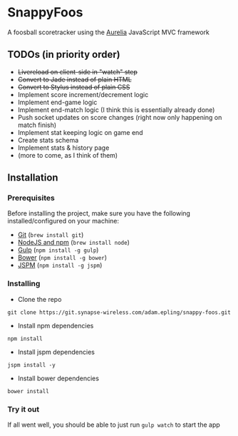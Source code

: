 # SnappyFoos
A foosball scoretracker using the [Aurelia](http://aurelia.io) JavaScript MVC framework

## TODOs (in priority order)
* ~~Livereload on client-side in "watch" step~~
* ~~Convert to Jade instead of plain HTML~~
* ~~Convert to Stylus instead of plain CSS~~
* Implement score increment/decrement logic
* Implement end-game logic
* Implement end-match logic (I think this is essentially already done)
* Push socket updates on score changes (right now only happening on match finish)
* Implement stat keeping logic on game end
* Create stats schema
* Implement stats & history page
* (more to come, as I think of them)

## Installation

### Prerequisites
Before installing the project, make sure you have the following installed/configured on your machine:

* [Git](http://git-scm.com/book/en/Getting-Started-Installing-Git) (`brew install git`)
* [NodeJS and npm](http://nodejs.org/) (`brew install node`)
* [Gulp](http://gulpjs.com) (`npm install -g gulp`)
* [Bower](http://bower.io) (`npm install -g bower`)
* [JSPM](http://jspm.io) (`npm install -g jspm`)

### Installing
* Clone the repo

```
git clone https://git.synapse-wireless.com/adam.epling/snappy-foos.git
```

* Install npm dependencies

```
npm install
```

* Install jspm dependencies

```
jspm install -y
```
* Install bower dependencies

```
bower install
```

### Try it out
If all went well, you should be able to just run `gulp watch` to start the app